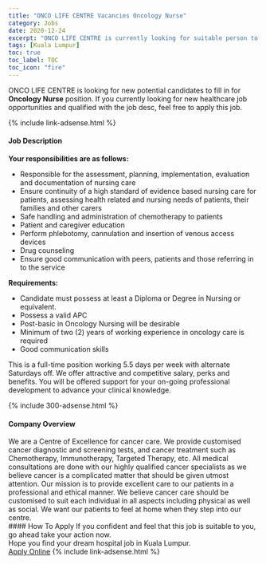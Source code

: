 ```yaml
---
title: "ONCO LIFE CENTRE Vacancies Oncology Nurse" 
category: Jobs 
date: 2020-12-24 
excerpt: "ONCO LIFE CENTRE is currently looking for suitable person to fill in the Oncology Nurse which positioned at Kuala Lumpur" 
tags: [Kuala Lumpur] 
toc: true 
toc_label: TOC 
toc_icon: "fire" 
--- 
```


<p>ONCO LIFE CENTRE is looking for new potential candidates to fill in for <b>Oncology Nurse</b> position. If you currently looking for new healthcare job opportunities and qualified with the job desc, feel free to apply this job.
</p>{% include link-adsense.html %} 
<div><div><div><h4>Job Description</h4></div></div><div><div><span><div><p><strong>Your responsibilities are as follows:</strong></p><ul><li>Responsible for the assessment, planning, implementation, evaluation and documentation of nursing care</li><li>Ensure continuity of a high standard of evidence based nursing care for patients, assessing health related and nursing needs of patients, their families and other carers</li><li>Safe handling and administration of chemotherapy to patients</li><li>Patient and caregiver education</li><li>Perform phlebotomy, cannulation and insertion of venous access devices</li><li>Drug counseling</li><li>Ensure good communication with peers, patients and those referring in to the service</li></ul><p><strong>Requirements:</strong></p><ul><li>Candidate must possess at least a Diploma or Degree in Nursing or equivalent.</li><li>Possess a valid APC</li><li>Post-basic in Oncology Nursing will be desirable</li><li>Minimum of two (2) years of working experience in oncology care is required</li><li>Good communication skills</li></ul><p>This is a full-time position working 5.5 days per week with alternate Saturdays off. We offer attractive and competitive salary, perks and benefits. You will be offered support for your on-going professional development to advance your clinical knowledge.</p></div></span></div></div></div> 
{% include 300-adsense.html %} 
<div><div><div><h4>Company Overview</h4></div></div><div><div><span><div><div>We are a Centre of Excellence for cancer care. We provide customised cancer diagnostic and screening tests, and cancer treatment such as Chemotherapy, Immunotherapy, Targeted Therapy, etc. All medical consultations are done with our highly qualified cancer specialists as we believe cancer is a complicated matter that should be given utmost attention. Our mission is to provide excellent care to our patients in a professional and ethical manner. We believe cancer care should be customised to suit each individual in all aspects including physical as well as social. We want our patients to feel at home when they step into our centre.</div></div></span></div></div></div> 
#### How To Apply 
If you confident and feel that this job is suitable to you, go ahead take your action now. <br/> 
Hope you find your dream hospital job in Kuala Lumpur. <br/> 
<a href="https://www.jobstreet.com.my/en/job/oncology-nurse-4450652?jobId=jobstreet-my-job-4450652&sectionRank=27&token=0~0468e541-e2f1-4992-b3db-d91e1f71a0be&fr=SRP%20View%20In%20New%20Ta" class="btn btn--warning" target="_blank" rel="nofollow noopenner">Apply Online</a> 
{% include link-adsense.html %} 